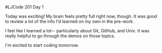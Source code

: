  #LJCode 201 Day 1

Today was exciting! My brain feels pretty full right now, though. It was good to review a lot of the info I'd learned on my own in the pre-work.


I feel like I learned a lot-- particularly about Git, GitHub, and Unix. It was really helpful to go through the demos on those topics.


I'm excited to start coding tomorrow.
